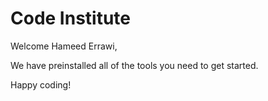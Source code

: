 # Code Institute

Welcome Hameed Errawi,

We have preinstalled all of the tools you need to get started.

Happy coding!
